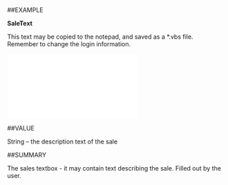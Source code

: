 
##EXAMPLE

**SaleText**

This text may be copied to the notepad, and saved as a *.vbs file. Remember to change the login information.

![](..\..\Examples\vbs\SOSale.SaleText.vbs.txt)


##VALUE

String – the description text of the sale


##SUMMARY

The sales textbox - it may contain text describing the sale. Filled out by the user.


